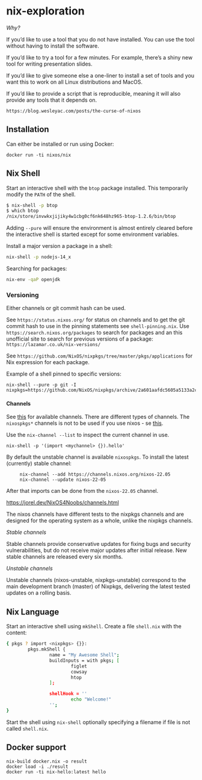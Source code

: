 # nix-exploration

_Why?_

If you’d like to use a tool that you do not have installed. You can use the tool without having to install the software.

If you’d like to try a tool for a few minutes. For example, there’s a shiny new tool for writing presentation slides.

If you’d like to give someone else a one-liner to install a set of tools and you want this to work on all Linux distributions and MacOS.

If you’d like to provide a script that is reproducible, meaning it will also provide any tools that it depends on.

`https://blog.wesleyac.com/posts/the-curse-of-nixos`

## Installation

Can either be installed or run using Docker:

    docker run -ti nixos/nix

## Nix Shell

Start an interactive shell with the `btop` package installed. This temporarily modify the `PATH` of the shell.

```bash
$ nix-shell -p btop
$ which btop
/nix/store/invwkxjijiky4w1cbg0cf6nk648hz965-btop-1.2.6/bin/btop
```
Adding `--pure` will ensure the environment is almost entirely cleared before the interactive shell is started except for some environment variables.

Install a major version a package in a shell:
```bash
nix-shell -p nodejs-14_x
```

Searching for packages:
```bash
nix-env -qaP openjdk
```

### Versioning

Either channels or git commit hash can be used.

See `https://status.nixos.org/` for status on channels and to get the git commit hash to use in the pinning statements see `shell-pinning.nix`.
Use `https://search.nixos.org/packages` to search for packages and an this unofficial site to search for previous versions of a package: `https://lazamar.co.uk/nix-versions/`

See `https://github.com/NixOS/nixpkgs/tree/master/pkgs/applications` for Nix expression for each package.

Example of a shell pinned to specific versions:

	nix-shell --pure -p git -I nixpkgs=https://github.com/NixOS/nixpkgs/archive/2a601aafdc5605a5133a2ca506a34a3a73377247.tar.gz


#### Channels

See [this](https://status.nixos.org/) for available channels. There are different types of channels. The `nixospkgs*` channels is not to be used if you use nixos - se [this](https://jorel.dev/NixOS4Noobs/channels.html).  


Use the `nix-channel --list` to inspect the current channel in use.

    nix-shell -p '(import <mychannel> {}).hello'

By default the unstable channel is available `nixospkgs`. To install the latest (currently) stable channel:

         nix-channel --add https://channels.nixos.org/nixos-22.05
         nix-channel --update nixos-22-05

After that imports can be done from the `nixos-22.05` channel.

https://jorel.dev/NixOS4Noobs/channels.html


The nixos channels have different tests to the nixpkgs channels and are designed for the operating system as a whole, unlike the nixpkgs channels.

_Stable channels_

Stable channels provide conservative updates for fixing bugs and security vulnerabilities, but do not receive major updates after initial release. 
New stable channels are released every six months.

_Unstable channels_

Unstable channels (nixos-unstable, nixpkgs-unstable) correspond to the main development branch (master) of Nixpkgs, delivering the latest tested updates on a rolling basis.

## Nix Language

Start an interactive shell using `mkShell`. Create a file `shell.nix` with the content:

```bash
{ pkgs ? import <nixpkgs> {}}:
        pkgs.mkShell {
                name = "My Awesome Shell"; 
                buildInputs = with pkgs; [
                        figlet
                        cowsay
                        htop
                ];

                shellHook = ''
                        echo "Welcome!"
                '';
}
```
Start the shell using `nix-shell` optionally specifying a filename if file is not called `shell.nix`.

## Docker support

    nix-build docker.nix -o result
    docker load -i ./result
    docker run -ti nix-hello:latest hello
